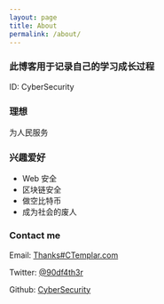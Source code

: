```yaml
---
layout: page
title: About
permalink: /about/
---
```


### 此博客用于记录自己的学习成长过程

ID: CyberSecurity  

### 理想

为人民服务

### 兴趣爱好

* Web 安全
* 区块链安全
* 做空比特币
* 成为社会的废人

### Contact me

Email: [Thanks#CTemplar.com](mailto:thanks@ctemplar.com)   

Twitter: [@90df4th3r](https://twitter.com/__CyberSecurity)   

Github: [CyberSecurity](https://github.com/CyberSecur1ty)   

